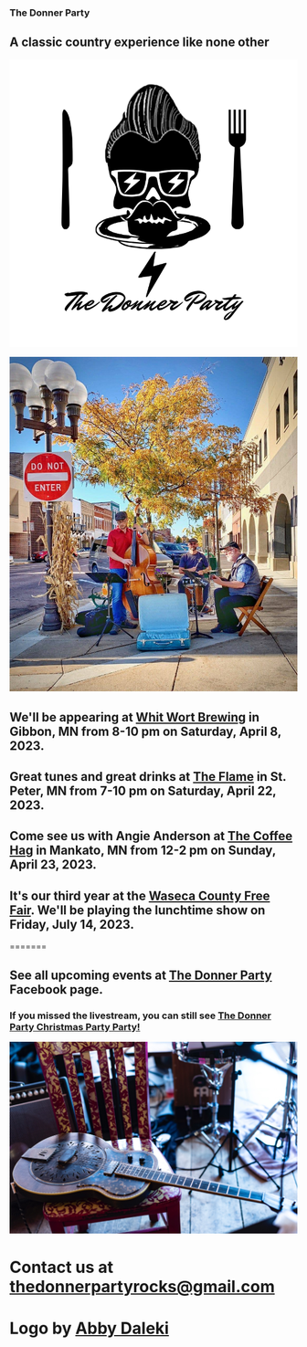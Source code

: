 ### The Donner Party
## A classic country experience like none other
![Donner Party](abbydonnerlogo.png)

![Busking in New Ulm, MN](Newulm.jpeg)


## We'll be appearing at [Whit Wort Brewing](https://www.whitwortbrewing.com/) in Gibbon, MN from 8-10 pm on Saturday, April 8, 2023.

## Great tunes and great drinks at [The Flame](https://www.facebook.com/theflamebarandgrill/) in St. Peter, MN from 7-10 pm on Saturday, April 22, 2023.

## Come see us with Angie Anderson at [The Coffee Hag](https://www.facebook.com/thecoffeehag) in Mankato, MN from 12-2 pm on Sunday, April 23, 2023.

## It's our third year at the [Waseca County Free Fair](https://www.wasecacountyfreefair.com/). We'll be playing the lunchtime show on Friday, July 14, 2023.
=======
## See all upcoming events at [The Donner Party](https://www.facebook.com/thedonnerpartyrocks) Facebook page.

### If you missed the livestream, you can still see [The Donner Party Christmas Party Party!](https://www.youtube.com/watch?v=iRwR2ySIA-g&t=1s)

![Mule](mule.jpg)
# Contact us at <thedonnerpartyrocks@gmail.com>
# Logo by [Abby Daleki](www.abbydaleki.com)
<!--
## Welcome to GitHub Pages

You can use the [editor on GitHub](https://github.com/thedonnerpartyrocks/thedonnerpartyrocks.github.io/edit/master/README.md) to maintain and preview the content for your website in Markdown files.

Whenever you commit to this repository, GitHub Pages will run [Jekyll](https://jekyllrb.com/) to rebuild the pages in your site, from the content in your Markdown files.

### Markdown

Markdown is a lightweight and easy-to-use syntax for styling your writing. It includes conventions for

```markdown
Syntax highlighted code block

# Header 1
## Header 2
### Header 3

- Bulleted
- List

1. Numbered
2. List

**Bold** and _Italic_ and `Code` text

[Link](url) and ![Image](src)
```

For more details see [GitHub Flavored Markdown](https://guides.github.com/features/mastering-markdown/).

### Jekyll Themes

Your Pages site will use the layout and styles from the Jekyll theme you have selected in your [repository settings](https://github.com/thedonnerpartyrocks/thedonnerpartyrocks.github.io/settings). The name of this theme is saved in the Jekyll `_config.yml` configuration file.

### Support or Contact

Having trouble with Pages? Check out our [documentation](https://help.github.com/categories/github-pages-basics/) or [contact support](https://github.com/contact) and we’ll help you sort it out.

-->
